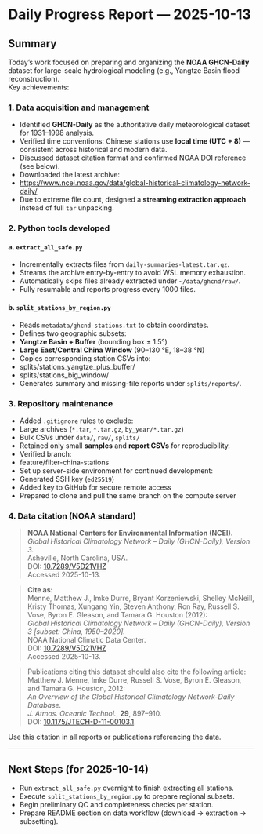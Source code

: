 # Daily Progress Report — 2025-10-13

## Summary

Today’s work focused on preparing and organizing the **NOAA GHCN-Daily** dataset for large-scale hydrological modeling (e.g., Yangtze Basin flood reconstruction).  
Key achievements:

### 1. Data acquisition and management
- Identified **GHCN-Daily** as the authoritative daily meteorological dataset for 1931–1998 analysis.
- Verified time conventions: Chinese stations use **local time (UTC + 8)** — consistent across historical and modern data.
- Discussed dataset citation format and confirmed NOAA DOI reference (see below).
- Downloaded the latest archive:
- https://www.ncei.noaa.gov/data/global-historical-climatology-network-daily/
- Due to extreme file count, designed a **streaming extraction approach** instead of full `tar` unpacking.

### 2. Python tools developed
#### a. `extract_all_safe.py`
- Incrementally extracts files from `daily-summaries-latest.tar.gz`.
- Streams the archive entry-by-entry to avoid WSL memory exhaustion.
- Automatically skips files already extracted under `~/data/ghcnd/raw/`.
- Fully resumable and reports progress every 1000 files.

#### b. `split_stations_by_region.py`
- Reads `metadata/ghcnd-stations.txt` to obtain coordinates.
- Defines two geographic subsets:
- **Yangtze Basin + Buffer** (bounding box ± 1.5°)
- **Large East/Central China Window** (90–130 °E, 18–38 °N)
- Copies corresponding station CSVs into:
- splits/stations_yangtze_plus_buffer/
- splits/stations_big_window/
- Generates summary and missing-file reports under `splits/reports/`.

### 3. Repository maintenance
- Added `.gitignore` rules to exclude:
- Large archives (`*.tar`, `*.tar.gz`, `by_year/*.tar.gz`)
- Bulk CSVs under `data/`, `raw/`, `splits/`
- Retained only small **samples** and **report CSVs** for reproducibility.
- Verified branch:
- feature/filter-china-stations
- Set up server-side environment for continued development:
- Generated SSH key (`ed25519`)
- Added key to GitHub for secure remote access
- Prepared to clone and pull the same branch on the compute server

### 4. Data citation (NOAA standard)

> **NOAA National Centers for Environmental Information (NCEI).**  
> *Global Historical Climatology Network – Daily (GHCN-Daily), Version 3.*  
> Asheville, North Carolina, USA.  
> DOI: [10.7289/V5D21VHZ](https://doi.org/10.7289/V5D21VHZ)  
> Accessed 2025-10-13.

> **Cite as:**  
> Menne, Matthew J., Imke Durre, Bryant Korzeniewski, Shelley McNeill, Kristy Thomas, Xungang Yin, Steven Anthony, Ron Ray, Russell S. Vose, Byron E. Gleason, and Tamara G. Houston (2012):  
> *Global Historical Climatology Network – Daily (GHCN-Daily), Version 3 [subset: China, 1950–2020].*  
> NOAA National Climatic Data Center.  
> DOI: [10.7289/V5D21VHZ](https://doi.org/10.7289/V5D21VHZ)  
> Accessed 2025-10-13.  

> Publications citing this dataset should also cite the following article:  
> Matthew J. Menne, Imke Durre, Russell S. Vose, Byron E. Gleason, and Tamara G. Houston, 2012:  
> *An Overview of the Global Historical Climatology Network-Daily Database.*  
> *J. Atmos. Oceanic Technol.*, **29**, 897–910.  
> DOI: [10.1175/JTECH-D-11-00103.1](https://doi.org/10.1175/JTECH-D-11-00103.1).

Use this citation in all reports or publications referencing the data.

---

## Next Steps (for 2025-10-14)
- Run `extract_all_safe.py` overnight to finish extracting all stations.  
- Execute `split_stations_by_region.py` to prepare regional subsets.  
- Begin preliminary QC and completeness checks per station.  
- Prepare README section on data workflow (download → extraction → subsetting).

